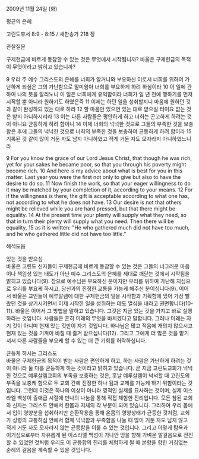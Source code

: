 2009년 11월 24일 (화)

평균의 은혜



고린도후서 8:9 - 8:15 / 새찬송가 218 장


관찰질문

구제헌금에 바르게 동참할 수 있는 것은 무엇에서 시작됩니까?
바울은 구제헌금의 목적이 무엇이라고 밝히고 있습니까?

9 우리 주 예수 그리스도의 은혜를 너희가 알거니와 부요하신 이로서 너희를 위하여 가난하게 되심은 그의 가난함으로 말미암아 너희를 부요하게 하려 하심이라 
10 이 일에 관하여 나의 뜻을 알리노니 이 일은 너희에게 유익함이라 너희가 일 년 전에 행하기를 먼저 시작할 뿐 아니라 원하기도 하였은즉 11 이제는 하던 일을 성취할지니 마음에 원하던 것과 같이 완성하되 있는 대로 하라 12 할 마음만 있으면 있는 대로 받으실 터이요 없는 것은 받지 아니하시리라 13 이는 다른 사람들은 평안하게 하고 너희는 곤고하게 하려는 것이 아니요 균등하게 하려 함이니 14 이제 너희의 넉넉한 것으로 그들의 부족한 것을 보충함은 후에 그들의 넉넉한 것으로 너희의 부족한 것을 보충하여 균등하게 하려 함이라 15 기록된 것 같이 많이 거둔 자도 남지 아니하였고 적게 거둔 자도 모자라지 아니하였느니라 

9 For you know the grace of our Lord Jesus Christ, that though he was rich, yet for your sakes he became poor, so that you through his poverty might become rich. 
10 And here is my advice about what is best for you in this matter: Last year you were the first not only to give but also to have the desire to do so. 11 Now finish the work, so that your eager willingness to do it may be matched by your completion of it, according to your means. 12 For if the willingness is there, the gift is acceptable according to what one has, not according to what he does not have. 13 Our desire is not that others might be relieved while you are hard pressed, but that there might be equality. 14 At the present time your plenty will supply what they need, so that in turn their plenty will supply what you need. Then there will be equality, 15 as it is written: "He who gathered much did not have too much, and he who gathered little did not have too little."

해석도움





있는 것을 받으심  
바울은 고린도 신자들이 구제헌금에 바르게 동참할 수 있는 것은 그들의 너그러운 마음이나 책임성 있는 태도가 아닌 예수 그리스도의 은혜를 제대로 깨닫는 것에서 시작됨을 밝히고 있습니다(9). 참으로 예수님은 부요하신 분이지만 우리를 위하여 가난해 지심으로 우리를 부요케 하시고, 당신과의 진정한 교통을 가능케 해주신 분이십니다(9). 이어서 바울은 교인들이 예루살렘에 대한 구제헌금의 일을 시작함과 기획함에 있어 가장 빨랐던 것을 상기시키면서 이제 시작한 일을 성취하는 데도 열심을 내라고 권면합니다(10-11). 바울은 이어서 그 방법을 말하고 있습니다. 그것은 지금 있는 것을 가지고 바로 실행하라는 것입니다. 사람들은 흔히 미래의 무엇을 바치겠다고 말합니다. 그러나 미래는 자기 것이 아니며 현재 있는 것만이 자기 것입니다. 하나님은 많고 적음에 개의치 않으시고 현재 있는 것을 기꺼이 바칠 때 즐겨 받으십니다(12). 그리고 그에게 더 많은 것을 맡기셔서 다른 사람들을 부요케 할 수 있는 더 큰 기회를 허락하십니다.           

균등케 하시는 그리스도  
바울은 구제헌금의 목적이 받는 사람은 편안하게 하고, 하는 사람은 가난하게 하려는 것이 아니라 둘 다를 균등하게 하는 것이라고 밝히고 있습니다. 곧 지금 고린도교회가 넉넉한 것으로 예루살렘교회의 부족을 보충하는 것은, 훗날 예루살렘이 넉넉할 때 고린도의 부족을 보충케 함으로 두 교회 간에 진정한 하나 됨과 교제를 가능케 하기 위함이라는 것입니다. 그런데 이것은 하나의 이상이 아니라 영적인 실제를 묘사하는 것이며, 실제 이스라엘 백성이 출애굽 시절에 만나의 나눔을 통해 직접 체험한 진리입니다. 모든 참된 교회와 신자는 그리스도 안에서 한몸과 지체의 각 부분이 되어 있습니다. 그리하여 우리 몸에서 입이 영양분을 섭취하지만 순환작용을 통해 온몸의 영양상태가 균등한 것처럼, 교회가 성령의 교통하심 안에서 함께 넉넉함과 부족함을 나눌 때 많이 거둔 자도 남지 않고 적게 거둔 자도 모자라지 않는 균등함을 이룰 수 있는 것입니다. 그리고 이렇게 탐욕과 이기심으로부터 자유롭게 된 이스라엘 백성이 가나안 땅을 향해 가벼운 발걸음으로 전진할 수 있었던 것처럼 우리도 이 균등함의 진리를 체험하게 될 때 본향을 향한 거침없는 순례의 걸음을 계속할 수 있을 것입니다.